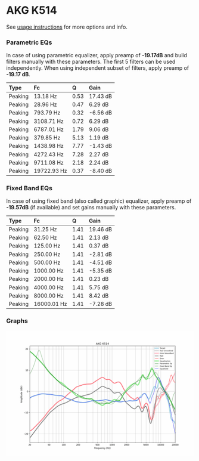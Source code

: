 # AKG K514
See [usage instructions](https://github.com/jaakkopasanen/AutoEq#usage) for more options and info.

### Parametric EQs
In case of using parametric equalizer, apply preamp of **-19.17dB** and build filters manually
with these parameters. The first 5 filters can be used independently.
When using independent subset of filters, apply preamp of **-19.17 dB**.

| Type    | Fc          |    Q | Gain     |
|:--------|:------------|:-----|:---------|
| Peaking | 13.18 Hz    | 0.53 | 17.43 dB |
| Peaking | 28.96 Hz    | 0.47 | 6.29 dB  |
| Peaking | 793.79 Hz   | 0.32 | -6.56 dB |
| Peaking | 3108.71 Hz  | 0.72 | 6.29 dB  |
| Peaking | 6787.01 Hz  | 1.79 | 9.06 dB  |
| Peaking | 379.85 Hz   | 5.13 | 1.19 dB  |
| Peaking | 1438.98 Hz  | 7.77 | -1.43 dB |
| Peaking | 4272.43 Hz  | 7.28 | 2.27 dB  |
| Peaking | 9711.08 Hz  | 2.18 | 2.24 dB  |
| Peaking | 19722.93 Hz | 0.37 | -8.40 dB |

### Fixed Band EQs
In case of using fixed band (also called graphic) equalizer, apply preamp of **-19.57dB**
(if available) and set gains manually with these parameters.

| Type    | Fc          |    Q | Gain     |
|:--------|:------------|:-----|:---------|
| Peaking | 31.25 Hz    | 1.41 | 19.46 dB |
| Peaking | 62.50 Hz    | 1.41 | 2.13 dB  |
| Peaking | 125.00 Hz   | 1.41 | 0.37 dB  |
| Peaking | 250.00 Hz   | 1.41 | -2.81 dB |
| Peaking | 500.00 Hz   | 1.41 | -4.51 dB |
| Peaking | 1000.00 Hz  | 1.41 | -5.35 dB |
| Peaking | 2000.00 Hz  | 1.41 | 0.23 dB  |
| Peaking | 4000.00 Hz  | 1.41 | 5.75 dB  |
| Peaking | 8000.00 Hz  | 1.41 | 8.42 dB  |
| Peaking | 16000.01 Hz | 1.41 | -7.28 dB |

### Graphs
![](./AKG%20K514.png)